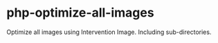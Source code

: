 # php-optimize-all-images
Optimize all images using Intervention Image. Including sub-directories. 
